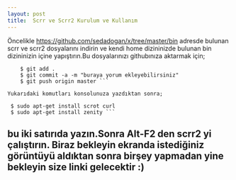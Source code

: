 ```yaml
---
layout: post
title:  Scrr ve Scrr2 Kurulum ve Kullanım
---
```

 Öncelikle https://github.com/sedadogan/x/tree/master/bin adresde bulunan scrr ve scrr2 dosyalarını indirin ve kendi home dizininizde bulunan bin dizininizin içine yapıştırın.Bu dosyalarınızı githubınıza aktarmak için;

 ``` 
     $ git add .
     $ git commit -a -m "buraya yorum ekleyebilirsiniz"
     $ git push origin master ```

Yukarıdaki komutları konsolunuza yazdıktan sonra;

 ``` 
     $ sudo apt-get install scrot curl
     $ sudo apt-get install zenity ```

bu iki satırıda yazın.Sonra Alt-F2 den scrr2 yi çalıştırın. Biraz bekleyin ekranda istediğiniz görüntüyü aldıktan sonra birşey yapmadan yine bekleyin size linki gelecektir :)
---
